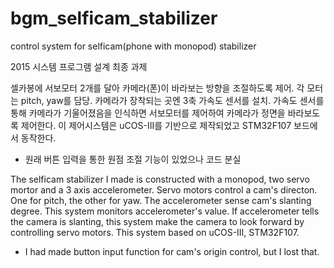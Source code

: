 # bgm_selficam_stabilizer
control system for selficam(phone with monopod) stabilizer

2015 시스템 프로그램 설계 최종 과제

셀카봉에 서보모터 2개를 달아 카메라(폰)이 바라보는 방향을 조절하도록 제어. 각 모터는 pitch, yaw를 담당.
카메라가 장착되는 곳엔 3축 가속도 센서를 설치.
가속도 센서를 통해 카메라가 기울어졌음을 인식하면 서보모터를 제어하여 카메라가 정면을 바라보도록 제어한다.
이 제어시스템은 uCOS-III를 기반으로 제작되었고 STM32F107 보드에서 동작한다.
- 원래 버튼 입력을 통한 원점 조절 기능이 있었으나 코드 분실

The selficam stabilizer I made is constructed with a monopod, two servo mortor and a 3 axis accelerometer.
Servo motors control a cam's directon. One for pitch, the other for yaw.
The accelerometer sense cam's slanting degree.
This system monitors accelerometer's value.
If accelerometer tells the camera is slanting, this system make the camera to look forward by controlling servo motors.
This system based on uCOS-III, STM32F107.
- I had made button input function for cam's origin control, but I lost that.
